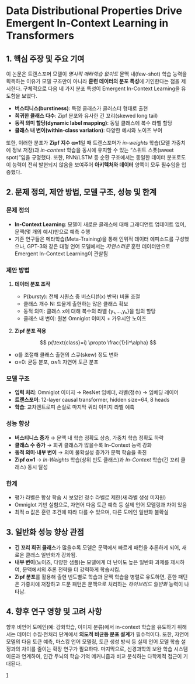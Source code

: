 # Data Distributional Properties Drive Emergent In-Context Learning in Transformers

## 1. 핵심 주장 및 주요 기여  
이 논문은 트랜스포머 모델이 *명시적 메타학습 없이도* 문맥 내(few-shot) 학습 능력을 획득하는 이유가 모델 구조만이 아니라 **훈련 데이터의 분포 특성**에 기인한다는 점을 제시한다. 구체적으로 다음 네 가지 분포 특성이 Emergent In-Context Learning을 유도함을 보였다.  
- **버스티니스(burstiness)**: 특정 클래스가 클러스터 형태로 출현  
- **희귀한 클래스 다수**: Zipf 분포와 유사한 긴 꼬리(skewed long tail)  
- **동적 의미 할당(dynamic label mapping)**: 동일 클래스에 복수 라벨 할당  
- **클래스 내 변이(within-class variation)**: 다양한 예시와 노이즈 부여  

또한, 이러한 분포가 **Zipf 지수 α≈1**일 때 트랜스포머가 *in-weights* 학습(모델 가중치에 정보 저장)과 *in-context* 학습을 동시에 유지할 수 있는 “스위트 스폿(sweet spot)”임을 규명했다. 또한, RNN/LSTM 등 순환 구조에서는 동일한 데이터 분포로도 이 능력이 전혀 발현되지 않음을 보여주어 **아키텍처와 데이터** 양쪽이 모두 필수임을 입증했다.

## 2. 문제 정의, 제안 방법, 모델 구조, 성능 및 한계  

### 문제 정의  
- **In-Context Learning**: 모델이 새로운 클래스에 대해 그래디언트 업데이트 없이, 문맥(몇 개의 예시)만으로 예측 수행  
- 기존 연구들은 메타학습(Meta-Training)을 통해 인위적 데이터 에피소드를 구성했으나, GPT-3와 같은 대형 언어 모델에서는 *자연스러운* 훈련 데이터만으로 Emergent In-Context Learning이 관찰됨  

### 제안 방법  
1. **데이터 분포 조작**  
   - P(bursty): 전체 시퀀스 중 버스티(f(x) 반복) 비율 조절  
   - 클래스 개수 N: 드물게 출현하는 많은 클래스 확보  
   - 동적 의미: 클래스 x에 대해 복수의 라벨 {y₁,…,yₖ}을 임의 할당  
   - 클래스 내 변이: 원본 Omniglot 이미지 + 가우시안 노이즈  

2. **Zipf 분포 적용**  

$$
     p(\text{class}=i) \propto \frac{1}{i^\alpha}
   $$
   
   - α를 조절해 클래스 출현의 스큐(skew) 정도 변화  
   - α=0: 균등 분포, α≈1: 자연어 토큰 분포  

### 모델 구조  
- **입력 처리**: Omniglot 이미지 → ResNet 임베더, 라벨(정수) → 임베딩 레이어  
- **트랜스포머**: 12-layer causal transformer, hidden size=64, 8 heads  
- **학습**: 교차엔트로피 손실로 마지막 쿼리 이미지 라벨 예측  

### 성능 향상  
- **버스티니스 증가** → 문맥 내 학습 정확도 상승, 가중치 학습 정확도 하락  
- **클래스 수 증가** → 희귀 클래스가 많을수록 In-Context 능력 강화  
- **동적 의미·내부 변이** → 의미 불확실성 증가가 문맥 학습을 촉진  
- **Zipf α≈1** → *In-Weights* 학습(상위 빈도 클래스)과 *In-Context* 학습(긴 꼬리 클래스) 동시 달성  

### 한계  
- 평가 라벨은 항상 학습 시 보았던 정수 라벨로 제한(새 라벨 생성 미지원)  
- Omniglot 기반 실험으로, 자연어 다음 토큰 예측 등 실제 언어 모델링과 차이 있음  
- 최적 α 값은 훈련 조건에 따라 다를 수 있으며, 다른 도메인 일반화 불확실  

## 3. 일반화 성능 향상 관점  
- **긴 꼬리 희귀 클래스**가 많을수록 모델은 문맥에서 빠르게 패턴을 추론하게 되어, 새로운 클래스 일반화가 강화됨.  
- **내부 변이**(노이즈, 다양한 샘플)는 모델에게 더 난이도 높은 일반화 과제를 제시하여, 문맥에서의 추론 전략을 더 강력하게 학습시킴.  
- **Zipf 분포**를 활용해 출현 빈도별로 학습과 문맥 학습을 병렬로 유도하면, 흔한 패턴은 가중치에 저장하고 드문 패턴은 문맥으로 처리하는 *하이브리드 일반화* 능력이 나타남.

## 4. 향후 연구 영향 및 고려 사항  
향후 비언어 도메인(예: 강화학습, 이미지 분류)에서 in-context 학습을 유도하기 위해서는 데이터 수집·전처리 단계에서 **의도적 비균등 분포 설계**가 필수적이다. 또한, 자연어 모델의 다음 토큰 예측, 마스킹 언어 모델링, 토큰 생성 방식 등 실제 언어 모델 학습 설정과의 차이를 줄이는 확장 연구가 필요하다. 마지막으로, 신경과학의 보완 학습 시스템 이론과 연계하여, 인간 두뇌의 학습·기억 메커니즘과 비교 분석하는 다학제적 접근이 기대된다.

[1](https://ppl-ai-file-upload.s3.amazonaws.com/web/direct-files/attachments/22370781/55cabdd8-49ad-4434-b1a4-59fe3a2f9327/2205.05055v6.pdf)
